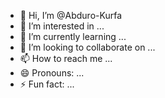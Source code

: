 - 👋 Hi, I’m @Abduro-Kurfa
- 👀 I’m interested in ...
- 🌱 I’m currently learning ...
- 💞️ I’m looking to collaborate on ...
- 📫 How to reach me ...
- 😄 Pronouns: ...
- ⚡ Fun fact: ...

<!---
Abduro-Kurfa/Abduro-Kurfa is a ✨ special ✨ repository because its `README.md` (this file) appears on your GitHub profile.
You can click the Preview link to take a look at your changes.
--->
